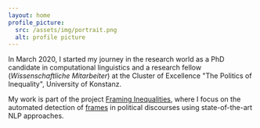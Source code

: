 ```yaml
---
layout: home
profile_picture:
  src: /assets/img/portrait.png
  alt: profile picture
---
```


<p>
In March 2020, I started my journey in the research world as a PhD candidate in computational linguistics and a research fellow (<i>Wissenschaftliche Mitarbeiter</i>) at the Cluster of Excellence "The Politics of Inequality", 
University of Konstanz. 
</p>
<p>
My work is part of the project <a href="https://www.exc.uni-konstanz.de/en/inequality/research/projects/framing-inequalities/">Framing Inequalities</a>, 
where I focus on the automated detection of <a href="https://en.wikipedia.org/wiki/Framing_(social_sciences)">frames</a> in political discourses using state-of-the-art NLP approaches.
</p>
